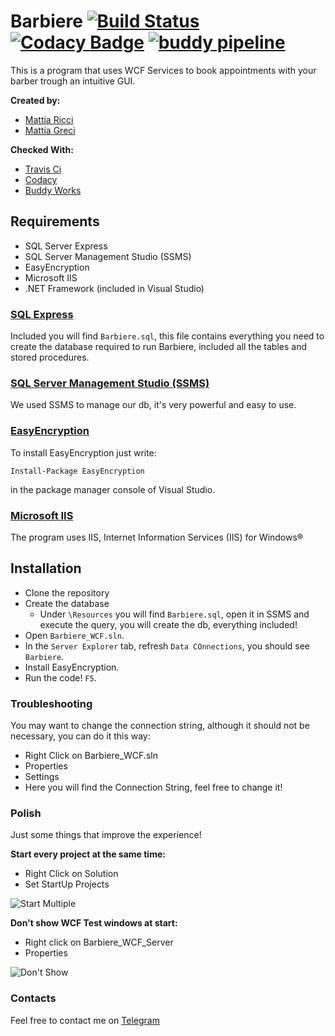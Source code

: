 # Barbiere [![Build Status](https://travis-ci.org/tiaringhio/Barbiere_WCF.svg?branch=master)](https://travis-ci.org/tiaringhio/Barbiere_WCF) [![Codacy Badge](https://api.codacy.com/project/badge/Grade/33ce920e933a454488a97253412cf862)](https://www.codacy.com/manual/tiaringhio/Barbiere_WCF?utm_source=github.com&amp;utm_medium=referral&amp;utm_content=tiaringhio/Barbiere_WCF&amp;utm_campaign=Badge_Grade) [![buddy pipeline](https://app.buddy.works/mattiaricci000/barbiere-wcf/pipelines/pipeline/209265/badge.svg?token=b352d09ea8d3f10aca20d9070ee6d9924cae29eb7626929fbee30959f5a9844a "buddy pipeline")](https://app.buddy.works/mattiaricci000/barbiere-wcf/pipelines/pipeline/209265)
 This is a program that uses WCF Services to book appointments with your barber trough an intuitive GUI.
 
 **Created by:**
 - [Mattia Ricci](https://github.com/tiaringhio)
 - [Mattia Greci](https://github.com/MattiaG98)
 
 **Checked With:**
 - [Travis Ci](https://travis-ci.org/)
 - [Codacy](https://app.codacy.com)
 - [Buddy Works](https://buddy.works)
 
## Requirements
- SQL Server Express
- SQL Server Management Studio (SSMS)
- EasyEncryption
- Microsoft IIS
- .NET Framework (included in Visual Studio)

### [SQL Express](https://www.microsoft.com/en-us/sql-server/sql-server-editions-express)
Included you will find  `Barbiere.sql`, this file contains everything you need  to create the database required to run Barbiere, included all the tables and stored procedures.

### [SQL Server Management Studio (SSMS)](https://docs.microsoft.com/en-us/sql/ssms/download-sql-server-management-studio-ssms?view=sql-server-2017)
We used SSMS to manage our db, it's very powerful and easy to use.

### [EasyEncryption](https://github.com/polischuk/EasyEncryption)
 To install EasyEncryption just write:
 
 `Install-Package EasyEncryption`
 
 in the package manager console of Visual Studio.
 
 ### [Microsoft IIS](https://www.iis.net/)

The program uses IIS, Internet Information Services (IIS) for Windows®

## Installation

- Clone the repository
- Create the database
  - Under `\Resources` you will find `Barbiere.sql`, open it in SSMS and execute the query, you will create the db, everything included!
- Open `Barbiere_WCF.sln`.
- In the `Server Explorer` tab, refresh `Data COnnections`, you should see `Barbiere`.
- Install EasyEncryption.
- Run the code! `F5`.

### Troubleshooting

You may want to change the connection string, although it should not be necessary, you can do it this way:
- Right Click on Barbiere_WCF.sln
- Properties
- Settings
- Here you will find the Connection String, feel free to change it!
### Polish

Just some things that improve the experience!

**Start every project at the same time:**
- Right Click on Solution
- Set StartUp Projects

![Start Multiple](https://github.com/tiaringhio/Barbiere_WCF/blob/master/Resources/multiple%20startup.jpg)

**Don't show WCF Test windows at start:**
- Right click on Barbiere_WCF_Server
- Properties

![Don't Show](https://github.com/tiaringhio/Barbiere_WCF/blob/master/Resources/no%20startup%20wcf.jpg)

### Contacts

Feel free to contact me on [Telegram](https://t.me/tiaringhio)
